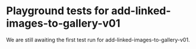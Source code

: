# Playground tests for add-linked-images-to-gallery-v01
We are still awaiting the first test run for add-linked-images-to-gallery-v01.

